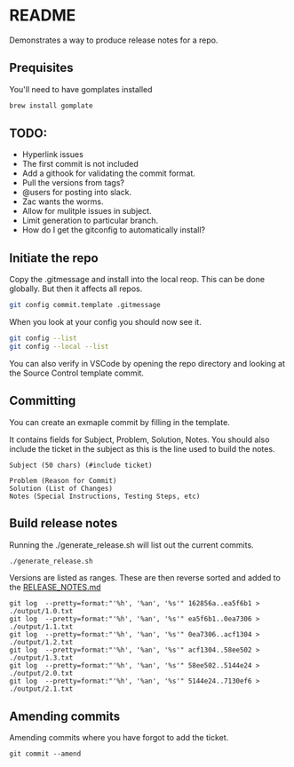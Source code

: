 # README
Demonstrates a way to produce release notes for a repo. 

## Prequisites
You'll need to have gomplates installed 

```sh
brew install gomplate
```

## TODO: 
* Hyperlink issues
* The first commit is not included  
* Add a githook for validating the commit format. 
* Pull the versions from tags?
* @users for posting into slack. 
* Zac wants the worms.
* Allow for mulitple issues in subject.
* Limit generation to particular branch.
* How do I get the gitconfig to automatically install? 

## Initiate the repo
Copy the .gitmessage and install into the local reop.  This can be done globally.  But then it affects all repos. 

```sh
git config commit.template .gitmessage  
```

When you look at your config you should now see it.  
```sh
git config --list 
git config --local --list    
```

You can also verify in VSCode by opening the repo directory and looking at the Source Control template commit.  

## Committing 
You can create an exmaple commit by filling in the template. 

It contains fields for Subject, Problem, Solution, Notes.  You should also include the ticket in the subject as this is the line used to build the notes. 

```
Subject (50 chars) (#include ticket) 

Problem (Reason for Commit)
Solution (List of Changes)
Notes (Special Instructions, Testing Steps, etc)
```

## Build release notes 
Running the ./generate_release.sh will list out the current commits. 

```sh
./generate_release.sh
```

Versions are listed as ranges.  These are then reverse sorted and added to the [RELEASE_NOTES.md](./RELEASE_NOTES.md)  
```
git log  --pretty=format:"'%h', '%an', '%s'" 162856a..ea5f6b1 > ./output/1.0.txt
git log  --pretty=format:"'%h', '%an', '%s'" ea5f6b1..0ea7306 > ./output/1.1.txt
git log  --pretty=format:"'%h', '%an', '%s'" 0ea7306..acf1304 > ./output/1.2.txt
git log  --pretty=format:"'%h', '%an', '%s'" acf1304..58ee502 > ./output/1.3.txt
git log  --pretty=format:"'%h', '%an', '%s'" 58ee502..5144e24 > ./output/2.0.txt
git log  --pretty=format:"'%h', '%an', '%s'" 5144e24..7130ef6 > ./output/2.1.txt
```

## Amending commits
Amending commits where you have forgot to add the ticket.
```
git commit --amend
```